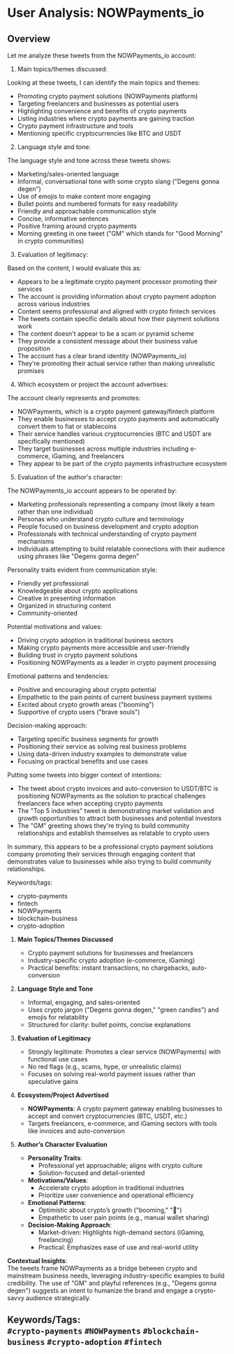 # User Analysis: NOWPayments_io

## Overview

<think>
Let me analyze these tweets from the NOWPayments_io account:

1. Main topics/themes discussed:

Looking at these tweets, I can identify the main topics and themes:
- Promoting crypto payment solutions (NOWPayments platform)
- Targeting freelancers and businesses as potential users
- Highlighting convenience and benefits of crypto payments
- Listing industries where crypto payments are gaining traction
- Crypto payment infrastructure and tools
- Mentioning specific cryptocurrencies like BTC and USDT

2. Language style and tone:

The language style and tone across these tweets shows:
- Marketing/sales-oriented language
- Informal, conversational tone with some crypto slang ("Degens gonna degen")
- Use of emojis to make content more engaging
- Bullet points and numbered formats for easy readability
- Friendly and approachable communication style
- Concise, informative sentences
- Positive framing around crypto payments
- Morning greeting in one tweet ("GM" which stands for "Good Morning" in crypto communities)

3. Evaluation of legitimacy:

Based on the content, I would evaluate this as:
- Appears to be a legitimate crypto payment processor promoting their services
- The account is providing information about crypto payment adoption across various industries
- Content seems professional and aligned with crypto fintech services
- The tweets contain specific details about how their payment solutions work
- The content doesn't appear to be a scam or pyramid scheme
- They provide a consistent message about their business value proposition
- The account has a clear brand identity (NOWPayments_io)
- They're promoting their actual service rather than making unrealistic promises

4. Which ecosystem or project the account advertises:

The account clearly represents and promotes:
- NOWPayments, which is a crypto payment gateway/fintech platform
- They enable businesses to accept crypto payments and automatically convert them to fiat or stablecoins
- Their service handles various cryptocurrencies (BTC and USDT are specifically mentioned)
- They target businesses across multiple industries including e-commerce, iGaming, and freelancers
- They appear to be part of the crypto payments infrastructure ecosystem

5. Evaluation of the author's character:

The NOWPayments_io account appears to be operated by:
- Marketing professionals representing a company (most likely a team rather than one individual)
- Personas who understand crypto culture and terminology
- People focused on business development and crypto adoption
- Professionals with technical understanding of crypto payment mechanisms
- Individuals attempting to build relatable connections with their audience using phrases like "Degens gonna degen"

Personality traits evident from communication style:
- Friendly yet professional
- Knowledgeable about crypto applications
- Creative in presenting information
- Organized in structuring content
- Community-oriented

Potential motivations and values:
- Driving crypto adoption in traditional business sectors
- Making crypto payments more accessible and user-friendly
- Building trust in crypto payment solutions
- Positioning NOWPayments as a leader in crypto payment processing

Emotional patterns and tendencies:
- Positive and encouraging about crypto potential
- Empathetic to the pain points of current business payment systems
- Excited about crypto growth areas ("booming")
- Supportive of crypto users ("brave souls")

Decision-making approach:
- Targeting specific business segments for growth
- Positioning their service as solving real business problems
- Using data-driven industry examples to demonstrate value
- Focusing on practical benefits and use cases

Putting some tweets into bigger context of intentions:
- The tweet about crypto invoices and auto-conversion to USDT/BTC is positioning NOWPayments as the solution to practical challenges freelancers face when accepting crypto payments
- The "Top 5 industries" tweet is demonstrating market validation and growth opportunities to attract both businesses and potential investors
- The "GM" greeting shows they're trying to build community relationships and establish themselves as relatable to crypto users

In summary, this appears to be a professional crypto payment solutions company promoting their services through engaging content that demonstrates value to businesses while also trying to build community relationships.

Keywords/tags:
- crypto-payments
- fintech
- NOWPayments
- blockchain-business
- crypto-adoption
</think>

1. **Main Topics/Themes Discussed**  
   - Crypto payment solutions for businesses and freelancers  
   - Industry-specific crypto adoption (e-commerce, iGaming)  
   - Practical benefits: instant transactions, no chargebacks, auto-conversion  

2. **Language Style and Tone**  
   - Informal, engaging, and sales-oriented  
   - Uses crypto jargon ("Degens gonna degen," "green candles") and emojis for relatability  
   - Structured for clarity: bullet points, concise explanations  

3. **Evaluation of Legitimacy**  
   - Strongly legitimate: Promotes a clear service (NOWPayments) with functional use cases  
   - No red flags (e.g., scams, hype, or unrealistic claims)  
   - Focuses on solving real-world payment issues rather than speculative gains  

4. **Ecosystem/Project Advertised**  
   - **NOWPayments**: A crypto payment gateway enabling businesses to accept and convert cryptocurrencies (BTC, USDT, etc.)  
   - Targets freelancers, e-commerce, and iGaming sectors with tools like invoices and auto-conversion  

5. **Author’s Character Evaluation**  
   - **Personality Traits**:  
     - Professional yet approachable; aligns with crypto culture  
     - Solution-focused and detail-oriented  
   - **Motivations/Values**:  
     - Accelerate crypto adoption in traditional industries  
     - Prioritize user convenience and operational efficiency  
   - **Emotional Patterns**:  
     - Optimistic about crypto’s growth ("booming," "🚀")  
     - Empathetic to user pain points (e.g., manual wallet sharing)  
   - **Decision-Making Approach**:  
     - Market-driven: Highlights high-demand sectors (iGaming, freelancing)  
     - Practical: Emphasizes ease of use and real-world utility  

**Contextual Insights**:  
The tweets frame NOWPayments as a bridge between crypto and mainstream business needs, leveraging industry-specific examples to build credibility. The use of "GM" and playful references (e.g., "Degens gonna degen") suggests an intent to humanize the brand and engage a crypto-savvy audience strategically.

**Keywords/Tags**:  
`#crypto-payments` `#NOWPayments` `#blockchain-business` `#crypto-adoption` `#fintech`
---
